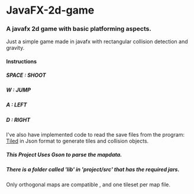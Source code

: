 # JavaFX-2d-game

### A javafx 2d game with basic platforming aspects.

Just a simple game made in javafx with rectangular collision detection and gravity.

#### **Instructions**

##### **SPACE : SHOOT**

##### **W :   JUMP**

##### **A :   LEFT**

##### **D :   RIGHT**

I've also have implemented code to read the save files from the program:  
[Tiled](http://www.mapeditor.org/ "Tiled Map Editor")
in Json format to generate tiles and collision objects.

##### This Project Uses Gson to parse the mapdata.
##### There is a folder called 'lib' in 'project/src' that has the required jars.

Only orthogonal maps are compatible , and one tileset per map file.
